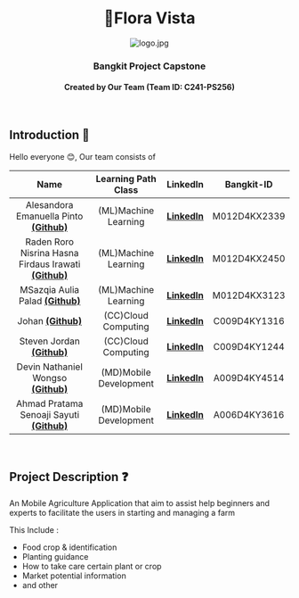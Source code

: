 <h1 align="center">🌾Flora Vista</h1>
<p align="center">
  <img src="https://github.com/Flora-Vista-Bangkit-Capstone/.github/blob/main/logo.png" alt="logo.jpg">
</p>
<h3 align="center">Bangkit Project Capstone</h3>
<h4 align="center">Created by Our Team (Team ID: C241-PS256)</h4>
<br>

## Introduction 👋 

Hello everyone 😊, Our team consists of

| Name  | Learning Path Class |  LinkedIn  |  Bangkit-ID  |
| :---: | :-----------------: | :--------: | :-----------:| 
| Alesandora Emanuella Pinto [**(Github)**](#) | (ML)Machine Learning | [**LinkedIn**](https://www.linkedin.com/in/alesandoraemanuella/) | M012D4KX2339  |
| Raden Roro Nisrina Hasna Firdaus  Irawati [**(Github)**](#) | (ML)Machine Learning  | [**LinkedIn**](https://www.linkedin.com/in/nisrinhasna/)  |M012D4KX2450  |
| MSazqia Aulia Palad [**(Github)**](#) | (ML)Machine Learning  | [**LinkedIn**](https://www.linkedin.com/in/sazqiaaulia/) | M012D4KX3123  |
| Johan [**(Github)**](https://github.com/Jay-Jo9802) | (CC)Cloud Computing | [**LinkedIn**](https://www.linkedin.com/in/johan-jayjo/)  | C009D4KY1316  |
| Steven Jordan [**(Github)**](https://github.com/MajinVader) | (CC)Cloud Computing | [**LinkedIn**](https://www.linkedin.com/in/steven-jordan-mv/) | C009D4KY1244  |
| Devin Nathaniel Wongso [**(Github)**](https://github.com/XiAnzheng-ID)  | (MD)Mobile Development  | [**LinkedIn**](https://www.linkedin.com/in/devin-nathaniel/)  | A009D4KY4514  |
| Ahmad Pratama Senoaji Sayuti [**(Github)**](#)  | (MD)Mobile Development  | [**LinkedIn**](https://www.linkedin.com/in/amadpratm/) | A006D4KY3616  |

<br>

## Project Description ❓
An Mobile Agriculture Application that aim to assist help beginners and experts to facilitate the users in starting and managing a farm

This Include :
- Food crop & identification
- Planting guidance
- How to take care certain plant or crop
- Market potential information
- and other 
